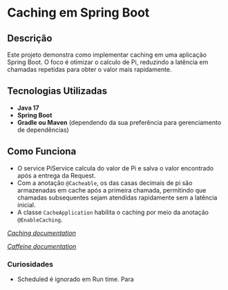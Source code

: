 # Caching em Spring Boot

## Descrição

Este projeto demonstra como implementar caching em uma aplicação Spring Boot. O foco é otimizar o calculo de Pi, reduzindo a latência em chamadas repetidas para obter o valor mais rapidamente.

## Tecnologias Utilizadas

- **Java 17**
- **Spring Boot**
- **Gradle ou Maven** (dependendo da sua preferência para gerenciamento de dependências)

## Como Funciona

- O service PiService calcula do valor de Pi e salva o valor encontrado após a entrega da Request.
- Com a anotação `@Cacheable`, os das casas decimais de pi são armazenadas em cache após a primeira chamada, permitindo que chamadas subsequentes sejam atendidas rapidamente sem a latência inicial.
- A classe `CacheApplication` habilita o caching por meio da anotação `@EnableCaching`.

_[Caching documentation](https://docs.spring.io/spring-boot/docs/2.1.6.RELEASE/reference/html/boot-features-caching.html)_

_[Caffeine documentation](https://github.com/ben-manes/caffeine)_

### Curiosidades

- Scheduled é ignorado em Run time. Para 